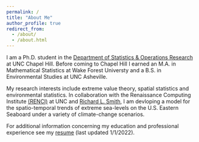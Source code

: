 ```yaml
---
permalink: /
title: "About Me"
author_profile: true
redirect_from: 
  - /about/
  - /about.html
---
```


I am a Ph.D. student in the [Department of Statistics & Operations Research](https://stor.unc.edu/) at UNC Chapel Hill. Before coming to Chapel Hill I earned an M.A. in Mathematical Statistics at Wake Forest Universty and a B.S. in Environmental Studies at UNC Asheville.

My research interests include extreme value theory, spatial statistics and environmental statistics. In collaboration with the Renaissance Computing Institute [(RENCI)](https://renci.org/) at UNC and [Richard L. Smith](https://sph.unc.edu/adv_profile/richard-smith-phd/), I am devloping a model for the spatio-temporal trends of extreme sea-levels on the U.S. Eastern Seaboard under a variety of climate-change scenarios.

For additional information concerning my education and professional experience see my [resume](/resume.pdf) (last updated 1/1/2022).
